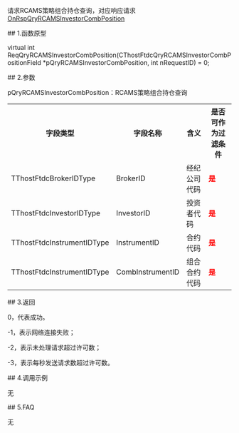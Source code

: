 <p>请求RCAMS策略组合持仓查询，对应响应请求<a href="../../CTHOSTFTDCTRADERAPI/ONRSPQRYRCAMSINVESTORCOMBPOSITION/">OnRspQryRCAMSInvestorCombPosition</a></p>
<span class="anchor" id="3223c8ba-d33b-487f-8925-80fa80f9f92e"></span>
## 1.函数原型
<p>virtual int ReqQryRCAMSInvestorCombPosition(CThostFtdcQryRCAMSInvestorCombPositionField *pQryRCAMSInvestorCombPosition, int nRequestID) = 0;</p>
<span class="anchor" id="cf6a4737-2b5d-468c-a334-82f3b4bf689a"></span>
## 2.参数
<p>pQryRCAMSInvestorCombPosition：RCAMS策略组合持仓查询</p>
<table><tr><th style="TEXT-ALIGN: center;">字段类型</th><th style="TEXT-ALIGN: center;">字段名称</th><th style="TEXT-ALIGN: center;">含义</th><th style="TEXT-ALIGN: center;">是否可作为过滤条件</th></tr><tr><td style="TEXT-ALIGN: left;">TThostFtdcBrokerIDType</td>
<td style="TEXT-ALIGN: left;">BrokerID</td>
<td style="TEXT-ALIGN: left;">经纪公司代码</td>
<td style="TEXT-ALIGN: left;"><strong><font color="#FF0000">是</font></strong></td>
</tr>
<tr><td style="TEXT-ALIGN: left;">TThostFtdcInvestorIDType</td>
<td style="TEXT-ALIGN: left;">InvestorID</td>
<td style="TEXT-ALIGN: left;">投资者代码</td>
<td style="TEXT-ALIGN: left;"><strong><font color="#FF0000">是</font></strong></td>
</tr>
<tr><td style="TEXT-ALIGN: left;">TThostFtdcInstrumentIDType</td>
<td style="TEXT-ALIGN: left;">InstrumentID</td>
<td style="TEXT-ALIGN: left;">合约代码</td>
<td style="TEXT-ALIGN: left;"><strong><font color="#FF0000">是</font></strong></td>
</tr>
<tr><td style="TEXT-ALIGN: left;">TThostFtdcInstrumentIDType</td>
<td style="TEXT-ALIGN: left;">CombInstrumentID</td>
<td style="TEXT-ALIGN: left;">组合合约代码</td>
<td style="TEXT-ALIGN: left;"><strong><font color="#FF0000">是</font></strong></td>
</tr>
</table>
<span class="anchor" id="ef150b92-8183-496a-930a-48cb5f48b41d"></span>
## 3.返回
<p>0，代表成功。</p>
<p>-1，表示网络连接失败；</p>
<p>-2，表示未处理请求超过许可数；</p>
<p>-3，表示每秒发送请求数超过许可数。</p>
<span class="anchor" id="07f7271a-22ac-497c-9c72-485f91d2b95f"></span>
## 4.调用示例
<p>无</p>
<span class="anchor" id="41fc42c0-a628-46ec-a820-09801517f536"></span>
## 5.FAQ
<p>无</p>
